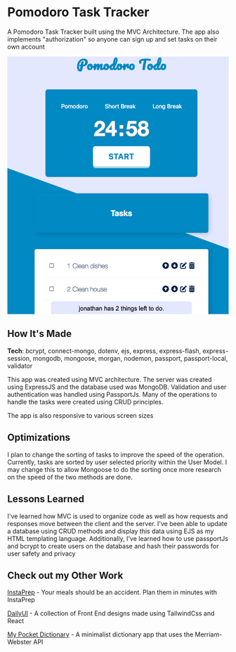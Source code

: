 # Pomodoro Task Tracker

A Pomodoro Task Tracker built using the MVC Architecture. The app also implements "authorization" so anyone can sign up and set tasks on their own account

![Pomodoro Task Tracker](Pomo.png "Pomodoro Task Tracker")

## How It's Made

**Tech**: bcrypt, connect-mongo, dotenv, ejs, express, express-flash, express-session, mongodb, mongoose, morgan, nodemon, passport, passport-local, validator

This app was created using MVC architecture. The server was created using ExpressJS and the database used was MongoDB. Validation and user authentication was handled using PassportJs. Many of the operations to handle the tasks were created using CRUD principles.

The app is also responsive to various screen sizes

## Optimizations

I plan to change the sorting of tasks to improve the speed of the operation. Currently, tasks are sorted by user selected priority within the User Model. I may change this to allow Mongoose to do the sorting once more research on the speed of the two methods are done.

## Lessons Learned

I've learned how MVC is used to organize code as well as how requests and responses move between the client and the server. I've been able to update a database using CRUD methods and display this data using EJS as my HTML templating language. Additionally, I've learned how to use passportJs and bcrypt to create users on the database and hash their passwords for user safety and privacy

## Check out my Other Work

[InstaPrep](https://github.com/jonathanmani/InstaPrep) - Your meals should be an accident. Plan them in minutes with InstaPrep

[DailyUI](https://github.com/jonathanmani/DailyUI) - A collection of Front End designs made using TailwindCss and React

[My Pocket Dictionary](https://github.com/jonathanmani/Dictionary) - A minimalist dictionary app that uses the Merriam-Webster API
